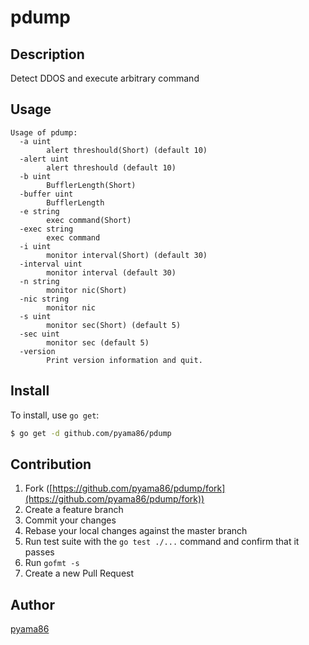 # pdump
## Description

Detect DDOS and execute arbitrary command

## Usage

```
Usage of pdump:
  -a uint
        alert threshould(Short) (default 10)
  -alert uint
        alert threshould (default 10)
  -b uint
        BufflerLength(Short)
  -buffer uint
        BufflerLength
  -e string
        exec command(Short)
  -exec string
        exec command
  -i uint
        monitor interval(Short) (default 30)
  -interval uint
        monitor interval (default 30)
  -n string
        monitor nic(Short)
  -nic string
        monitor nic
  -s uint
        monitor sec(Short) (default 5)
  -sec uint
        monitor sec (default 5)
  -version
        Print version information and quit.
```

## Install

To install, use `go get`:

```bash
$ go get -d github.com/pyama86/pdump
```

## Contribution

1. Fork ([https://github.com/pyama86/pdump/fork](https://github.com/pyama86/pdump/fork))
1. Create a feature branch
1. Commit your changes
1. Rebase your local changes against the master branch
1. Run test suite with the `go test ./...` command and confirm that it passes
1. Run `gofmt -s`
1. Create a new Pull Request

## Author

[pyama86](https://github.com/pyama86)
